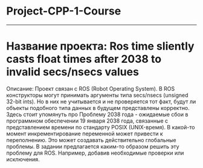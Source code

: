 # Project-CPP-1-Course
***
Название проекта: Ros time sliently casts float times after 2038 to invalid secs/nsecs values
=====================================
Описание: Проект связан с ROS (Robot Operating System). В ROS конструкторы могут принимать аргументы типа secs/nsecs (unsigned 32-bit ints). Но в них не учитывается и не проверяется тот факт, будут ли объекты подобного типа данных в будущем представлены корректно. Здесь стоит упомянуть про Проблему 2038 года - ожидаемые сбои в программном обеспечении 19 января 2038 года, связанные с представлением времени по стандарту POSIX (UNIX-время). В какой-то момент инкрементирование переменной может привести к переполнению. Это может создавать действительно глобальные проблемы. В задании предлагается каким-то образом решить эту проблему для ROS. Например, добавив необходимые проверки или исключения. 
